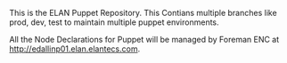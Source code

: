 This is the ELAN Puppet Repository. This Contians multiple branches like prod, dev, test to maintain multiple puppet environments.

All the Node Declarations for Puppet will be managed by Foreman ENC at http://edallinp01.elan.elantecs.com.
